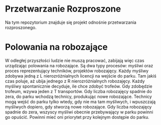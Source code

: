 # Przetwarzanie Rozproszone

Na tym repozytorium znajduje się projekt odnośnie przetwarzania rozproszonego.

# Polowania na robozające
W odległej przyszłości ludzie nie muszą pracować, zabijają więc czas urządzając polowania na robozające. Są dwa typy procesów: myśliwi oraz proces reprezentujący techników, projektów robozajęcy. Każdy myśliwy zdobywa jedną z L nierozróżnialnych licencji na wejście do parku. Tam jakiś czas poluje, aż ubija jednego z R nierozróżnialnych robozajęcy. Każdy myśliwy spontanicznie decyduje, ile chce zdobyć trofeów. Gdy zdobędzie trofeum, wzywa jeden z T transportów. Gdy liczba robozajęcy spadnie do zera, do parku wchodzą technicy, produkując nowe robozające. Technicy mogą wejść do parku tylko wtedy, gdy nie ma tam myśliwych, i wpuszczają myśliwych dopiero, gdy stworzą nowe robozające. Gdy liczba robozajęcy spadnie do zera, wszyscy myśliwi obecnie przebywający w parku powinni go opuścić. Powinni mieć oni priorytet przy kolejnym dostępie do parku.
